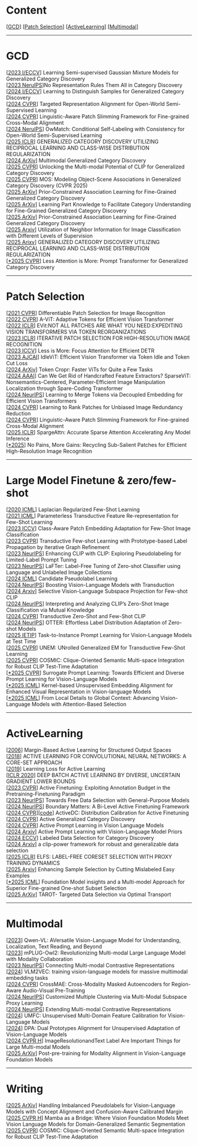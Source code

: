 # Content
[[GCD](#GCD)]  [[Patch Selection](#Patch-Selection)]  [[ActiveLearning](#ActiveLearning)] [[Multimodal](#Multimodal)] 

-----------------------------------------------------------------------------------------------
# GCD
[[2023 I/ECCV](https://arxiv.org/pdf/2305.06144)] Learning Semi-supervised Gaussian Mixture Models for Generalized Category Discovery    
[[2023 NeruIPS](https://proceedings.neurips.cc/paper_files/paper/2023/file/3f52ab4322e967efd312c38a68d07f01-Paper-Conference.pdf)]No Representation Rules Them All in Category Discovery   
[[2024 I/ECCV](https://www.ecva.net/papers/eccv_2024/papers_ECCV/papers/08177.pdf)] Learning to Distinguish Samples for Generalized Category Discovery  
[[2024 CVPR](https://openaccess.thecvf.com/content/CVPR2024/papers/Xiao_Targeted_Representation_Alignment_for_Open-World_Semi-Supervised_Learning_CVPR_2024_paper.pdf)] Targeted Representation Alignment for Open-World Semi-Supervised Learning   
[[2024 CVPR](https://openaccess.thecvf.com/content/CVPR2024/papers/Fu_Linguistic-Aware_Patch_Slimming_Framework_for_Fine-grained_Cross-Modal_Alignment_CVPR_2024_paper.pdf)] Linguistic-Aware Patch Slimming Framework for Fine-grained Cross-Modal Alignment   
[[2024 NeruIPS](https://arxiv.org/pdf/2411.01833)] OwMatch: Conditional Self-Labeling with Consistency for Open-World Semi-Supervised Learning    
[[2025 ICLR](https://openreview.net/pdf?id=On8E0U9vbz)] GENERALIZED CATEGORY DISCOVERY UTILIZING RECIPROCAL LEARNING AND CLASS-WISE DISTRIBUTION REGULARIZATION   
[[2024 ArXiv](https://arxiv.org/pdf/2409.11624)] Multimodal Generalized Category Discovery   
[[2025 CVPR](https://arxiv.org/pdf/2403.09974)] Unlocking the Multi-modal Potential of CLIP for Generalized Category Discovery   
[[2025 CVPR](https://arxiv.org/abs/2503.12035)] MOS: Modeling Object-Scene Associations in Generalized Category Discovery (CVPR 2025)  
[[2025 ArXiv](https://arxiv.org/pdf/2502.09501)] Prior-Constrained Association Learning for Fine-Grained Generalized Category Discovery  
[[2025 ArXiv](https://arxiv.org/pdf/2503.16782)] Learning Part Knowledge to Facilitate Category Understanding for Fine-Grained Generalized Category Discovery  
[[2025 ArXiv](https://arxiv.org/pdf/2502.09501)] Prior-Constrained Association Learning for Fine-Grained Generalized Category Discovery   
[[2025 Arxiv](https://arxiv.org/pdf/2503.14500)] Utilization of Neighbor Information for Image Classification with Different Levels of Supervision  
[[2025 Arixv](https://openreview.net/pdf?id=On8E0U9vbz)] GENERALIZED CATEGORY DISCOVERY UTILIZING RECIPROCAL LEARNING AND CLASS-WISE DISTRIBUTION REGULARIZATION   
[[*2025 CVPR]()]  Less Attention is More: Prompt Transformer for Generalized Category Discovery    

-----------------------------------------------------------------------------------------------
# Patch Selection
[[2021 CVPR](https://openaccess.thecvf.com/content/CVPR2021/papers/Cordonnier_Differentiable_Patch_Selection_for_Image_Recognition_CVPR_2021_paper.pdf)] Differentiable Patch Selection for Image Recognition   
[[2022 CVPR](https://arxiv.org/pdf/2112.07658)] A-ViT: Adaptive Tokens for Efficient Vision Transformer    
[[2022 ICLR](https://arxiv.org/pdf/2202.07800)] EVit:NOT ALL PATCHES ARE WHAT YOU NEED:EXPEDITING VISION TRANSFORMERS VIA TOKEN REORGANIZATIONS   
[[2023 ICLR](https://arxiv.org/pdf/2210.13007)] ITERATIVE PATCH SELECTION FOR HIGH-RESOLUTION IMAGE RECOGNITION   
[[2023 ICCV](https://openaccess.thecvf.com/content/ICCV2023/papers/Zheng_Less_is_More_Focus_Attention_for_Efficient_DETR_ICCV_2023_paper.pdf)] Less is More: Focus Attention for Efficient DETR   
[[2023 AJCAI](https://arxiv.org/abs/2310.05654)] IdleViT: Efficient Vision Transformer via Token Idle and Token Cut Loss    
[[2024 ArXiv](https://arxiv.org/pdf/2412.00965)] Token Cropr: Faster ViTs for Quite a Few Tasks    
[[2024 AAAI](https://arxiv.org/pdf/2412.14598)] Can We Get Rid of Handcrafted Feature Extractors? SparseViT: Nonsemantics-Centered, Parameter-Efficient Image Manipulation Localization through Spare-Coding Transformer   
[[2024 NeurIPS](https://openreview.net/pdf?id=pVPyCgXv57)] Learning to Merge Tokens via Decoupled Embedding for Efficient Vision Transformers   
[[2024 CVPR](https://openaccess.thecvf.com/content/CVPR2024/papers/Luo_Learning_to_Rank_Patches_for_Unbiased_Image_Redundancy_Reduction_CVPR_2024_paper.pdf)] Learning to Rank Patches for Unbiased Image Redundancy Reduction   
[[2024 CVPR](https://openaccess.thecvf.com/content/CVPR2024/papers/Fu_Linguistic-Aware_Patch_Slimming_Framework_for_Fine-grained_Cross-Modal_Alignment_CVPR_2024_paper.pdf)] Linguistic-Aware Patch Slimming Framework for Fine-grained Cross-Modal Alignment   
[[2025 ICLR](https://arxiv.org/pdf/2502.18137)] SpargeAttn: Accurate Sparse Attention Accelerating Any Model Inference     
[[*2025]()] No Pains, More Gains: Recycling Sub-Salient Patches for Efficient High-Resolution Image Recognition  

-----------------------------------------------------------------------------------------------
# Large Model Finetune & zero/few-shot
[[2020 ICML](https://proceedings.mlr.press/v119/ziko20a/ziko20a.pdf)] Laplacian Regularized Few-Shot Learning     
[[2021 ICML](https://proceedings.mlr.press/v139/cui21a/cui21a.pdf)] Parameterless Transductive Feature Re-representation for Few-Shot Learning   
[[2023 ICCV](https://openaccess.thecvf.com/content/ICCV2023/papers/Hao_Class-Aware_Patch_Embedding_Adaptation_for_Few-Shot_Image_Classification_ICCV_2023_paper.pdf)] Class-Aware Patch Embedding Adaptation for Few-Shot Image Classification   
[[2023 CVPR](https://openaccess.thecvf.com/content/CVPR2023/papers/Zhu_Transductive_Few-Shot_Learning_With_Prototype-Based_Label_Propagation_by_Iterative_Graph_CVPR_2023_paper.pdf)] Transductive Few-shot Learning with Prototype-based Label Propagation by Iterative Graph Refinement   
[[2023 NeurIPS](https://proceedings.neurips.cc/paper_files/paper/2023/file/bf85879363044ca21f7868a3d1b4021c-Paper-Conference.pdf)] Enhancing CLIP with CLIP: Exploring Pseudolabeling for Limited-Label Prompt Tuning  
[[2023 NeurIPS](https://arxiv.org/pdf/2305.18287)] LaFTer: Label-Free Tuning of Zero-shot Classifier using Language and Unlabeled Image Collections    
[[2024 ICML](https://arxiv.org/pdf/2406.10502)] Candidate Pseudolabel Learning   
[[2024 NeurIPS](https://arxiv.org/pdf/2406.01837)] Boosting Vision-Language Models with Transduction   
[[2024 Arxiv](https://arxiv.org/pdf/2407.16977)] Selective Vision-Language Subspace Projection for Few-shot CLIP    
[[2024 NeurIPS](https://arxiv.org/pdf/2410.13016)] Interpreting and Analyzing CLIP’s Zero-Shot Image Classification via Mutual Knowledge    
[[2024 CVPR](https://openaccess.thecvf.com/content/CVPR2024/papers/Martin_Transductive_Zero-Shot_and_Few-Shot_CLIP_CVPR_2024_paper.pdf)] Transductive Zero-Shot and Few-Shot CLIP    
[[2024 NeurIPS](https://arxiv.org/pdf/2404.08461)] OTTER: Effortless Label Distribution Adaptation of Zero-shot Models   
[[2025 IETIP](https://ieeexplore.ieee.org/abstract/document/10925517)] Task-to-Instance Prompt Learning for Vision-Language Models at Test Time     
[[2025 CVPR](https://arxiv.org/pdf/2412.16739)] UNEM: UNrolled Generalized EM for Transductive Few-Shot Learning     
[[2025 CVPR](https://arxiv.org/abs/2503.23388)] COSMIC: Clique-Oriented Semantic Multi-space Integration for Robust CLIP Test-Time Adaptation  
[[*2025 CVPR]()] Surrogate Prompt Learning: Towards Efficient and Diverse Prompt Learning for Vision-Language Models   
[[*2025 ICML]()] Kernel-based Unsupervised Embedding Alignment for Enhanced Visual Representation in Vision-language Models   
[[*2025 ICML]()] From Local Details to Global Context: Advancing Vision-Language Models with Attention-Based Selection  

-----------------------------------------------------------------------------------------------
# ActiveLearning

[[2006](https://link.springer.com/chapter/10.1007/11871842_40)] Margin-Based Active Learning for Structured Output Spaces   
[[2018](https://arxiv.org/pdf/1708.00489)] ACTIVE LEARNING FOR CONVOLUTIONAL NEURAL NETWORKS: A CORE-SET APPROACH   
[[2019](https://arxiv.org/pdf/1905.03677)] Learning Loss for Active Learning   
[[ICLR 2020](https://arxiv.org/pdf/1906.03671)] DEEP BATCH ACTIVE LEARNING BY DIVERSE, UNCERTAIN GRADIENT LOWER BOUNDS   
[[2023 CVPR](https://openaccess.thecvf.com/content/CVPR2023/papers/Xie_Active_Finetuning_Exploiting_Annotation_Budget_in_the_Pretraining-Finetuning_Paradigm_CVPR_2023_paper.pdf)] Active Finetuning: Exploiting Annotation Budget in the Pretraining-Finetuning Paradigm      
[[2023 NeurIPS](https://proceedings.neurips.cc/paper_files/paper/2023/file/047682108c3b053c61ad2da5a6057b4e-Paper-Conference.pdf)] Towards Free Data Selection with General-Purpose Models    
[[2024 NeurIPS](https://github.com/Thinklab-SJTU/BiLAF)] Boundary Matters: A Bi-Level Active Finetuning Framework   
[[2024 CVPR](https://arxiv.org/pdf/2311.07634)][[code](https://github.com/VincentXu521/ActiveDC/tree/master)] ActiveDC: Distribution Calibration for Active Finetuning   
[[2024 CVPR](https://arxiv.org/pdf/2403.04272)] Active Generalized Category Discovery   
[[2024 CVPR](https://arxiv.org/pdf/2311.11178v3)] Active Prompt Learning in Vision Language Models   
[[2024 Arxiv](https://arxiv.org/pdf/2411.16722)] Active Prompt Learning with Vision-Language Model Priors  
[[2024 ECCV](https://www.ecva.net/papers/eccv_2024/papers_ECCV/papers/07212.pdf)] Labeled Data Selection for Category Discovery      
[[2024 Arxiv](https://arxiv.org/pdf/2410.11215)] a clip-power framework for robust and generalizable data selection   
[[2025 ICLR](https://arxiv.org/pdf/2406.04273)] ELFS: LABEL-FREE CORESET SELECTION WITH PROXY TRAINING DYNAMICS   
[[2025 Arxiv](https://arxiv.org/pdf/2502.08227)] Enhancing Sample Selection by Cutting Mislabeled Easy Examples    
[[*2025 ICML]()] Foundation Model insights and a Multi-model Approach for Superior Fine-grained One-shot Subset Selection   
[[2025 ArXiv](https://arxiv.org/pdf/2412.00420)] TAROT- Targeted Data Selection via Optimal Transport   

-----------------------------------------------------------------------------------------------
# Multimodal
[[2023](https://arxiv.org/pdf/2308.12966)] Qwen-VL: AVersatile Vision-Language Model for Understanding, Localization, Text Reading, and Beyond    
[[2023](http://arxiv.org/abs/2311.04257)] mPLUG-Owl2: Revolutionizing Multi-modal Large Language Model with Modality Collaboration   
[[2023 NeurIPS](https://arxiv.org/pdf/2305.14381)] Connecting Multi-modal Contrastive Representations   
[[2024](https://arxiv.org/pdf/2410.05160)] VLM2VEC: training vision-language models for massive multimodal embedding tasks   
[[2024 CVPR](https://openaccess.thecvf.com/content/CVPR2024/papers/Guo_CrossMAE_Cross-Modality_Masked_Autoencoders_for_Region-Aware_Audio-Visual_Pre-Training_CVPR_2024_paper.pdf)] CrossMAE: Cross-Modality Masked Autoencoders for Region-Aware Audio-Visual Pre-Training   
[[2024 NeurIPS](https://arxiv.org/pdf/2411.03978?)] Customized Multiple Clustering via Multi-Modal Subspace Proxy Learning  
[[2024 NeurIPS](https://arxiv.org/pdf/2310.08884)] Extending Multi-modal Contrastive Representations    
[[2024](https://arxiv.org/pdf/2411.06921)] UMFC: Unsupervised Multi-Domain Feature Calibration for Vision-Language Models   
[[2024](https://arxiv.org/pdf/2408.08855)] DPA: Dual Prototypes Alignment for Unsupervised Adaptation of Vision-Language Models  
[[2024 CVPR H](https://arxiv.org/pdf/2311.06607)] ImageResolutionandText Label Are Important Things for Large Multi-modal Models    
[[2025 ArXiv](https://arxiv.org/pdf/2504.12717)] Post-pre-training for Modality Alignment in Vision-Language Foundation Models  

-----------------------------------------------------------------------------------------------
# Writing
[[2025 ArXiv](https://arxiv.org/pdf/2505.02056)] Handling Imbalanced Pseudolabels for Vision-Language Models with Concept Alignment and Confusion-Aware Calibrated Margin   
[[2025 CVPR H](http://arxiv.org/abs/2504.03193)] Mamba as a Bridge: Where Vision Foundation Models Meet Vision Language Models for Domain-Generalized Semantic Segmentation   
[[2025 CVPR](https://arxiv.org/abs/2503.23388)] COSMIC: Clique-Oriented Semantic Multi-space Integration for Robust CLIP Test-Time Adaptation  
